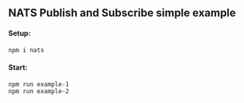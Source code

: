 ## NATS Publish and Subscribe simple example

#### Setup:

```
npm i nats
```

#### Start:

```
npm run example-1
npm run example-2
```
